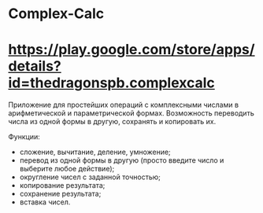 # Complex-Calc 
# https://play.google.com/store/apps/details?id=thedragonspb.complexcalc

Приложение для простейших операций с комплексными числами в арифметической и параметрической формах. Возможность переводить числа из одной формы в другую, сохранять и копировать их.

Функции:
- сложение, вычитание, деление, умножение;
- перевод из одной формы в другую (просто введите число и выберите любое действие);
- округление чисел c заданной точностью;
- копирование результата;
- сохранение результата;
- вставка чисел.
